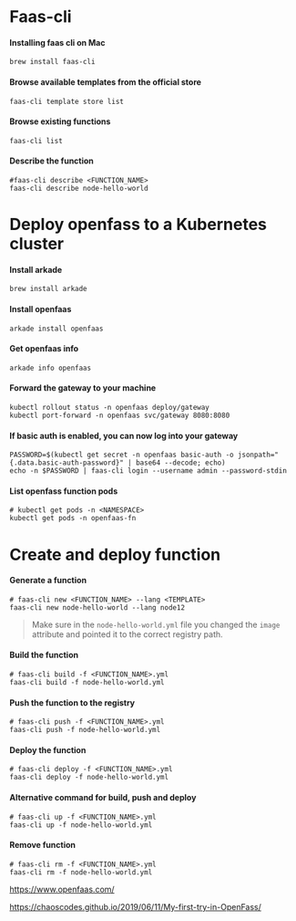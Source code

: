 # Faas-cli

#### Installing faas cli on Mac
```
brew install faas-cli
```

#### Browse available templates from the official store
```
faas-cli template store list
```

#### Browse existing functions
```
faas-cli list
```

#### Describe the function
```shell
#faas-cli describe <FUNCTION_NAME>
faas-cli describe node-hello-world
```

# Deploy openfass to a Kubernetes cluster
#### Install arkade
```
brew install arkade
```

#### Install openfaas
```
arkade install openfaas
```

#### Get openfaas info
```
arkade info openfaas
```

#### Forward the gateway to your machine
```
kubectl rollout status -n openfaas deploy/gateway
kubectl port-forward -n openfaas svc/gateway 8080:8080
```

####  If basic auth is enabled, you can now log into your gateway
```
PASSWORD=$(kubectl get secret -n openfaas basic-auth -o jsonpath="{.data.basic-auth-password}" | base64 --decode; echo)
echo -n $PASSWORD | faas-cli login --username admin --password-stdin
```

####  List openfass function pods
```shell
# kubectl get pods -n <NAMESPACE>
kubectl get pods -n openfaas-fn
```

# Create and deploy function

#### Generate a function
```shell
# faas-cli new <FUNCTION_NAME> --lang <TEMPLATE>
faas-cli new node-hello-world --lang node12
```
> Make sure in the `node-hello-world.yml` file you changed the `image` attribute and pointed it to the correct registry path.

#### Build the function
```shell
# faas-cli build -f <FUNCTION_NAME>.yml
faas-cli build -f node-hello-world.yml
```

#### Push the function to the registry
```shell
# faas-cli push -f <FUNCTION_NAME>.yml
faas-cli push -f node-hello-world.yml
```

#### Deploy the function
```shell
# faas-cli deploy -f <FUNCTION_NAME>.yml
faas-cli deploy -f node-hello-world.yml
```

#### Alternative command for build, push and deploy
```shell
# faas-cli up -f <FUNCTION_NAME>.yml
faas-cli up -f node-hello-world.yml
```

#### Remove function 
```shell
# faas-cli rm -f <FUNCTION_NAME>.yml
faas-cli rm -f node-hello-world.yml
```

https://www.openfaas.com/

https://chaoscodes.github.io/2019/06/11/My-first-try-in-OpenFass/
